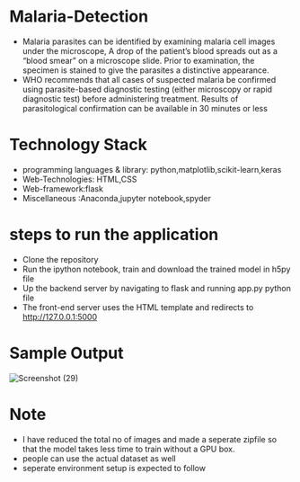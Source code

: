 # Malaria-Detection
* Malaria parasites can be identified by examining malaria cell images under the microscope, A drop of the patient’s blood spreads out as a “blood smear” on a microscope slide. Prior to examination, the specimen is stained to give the parasites a distinctive appearance.
* WHO recommends that all cases of suspected malaria be confirmed using parasite-based diagnostic testing (either microscopy or rapid diagnostic test) before administering treatment. Results of parasitological confirmation can be available in 30 minutes or less
# Technology Stack
* programming languages & library: python,matplotlib,scikit-learn,keras
* Web-Technologies: HTML,CSS
* Web-framework:flask
* Miscellaneous :Anaconda,jupyter notebook,spyder

# steps to run the application
* Clone the repository
* Run the ipython notebook, train and download the trained model in h5py file
* Up the backend server by navigating to flask and running app.py python file
* The front-end server uses the HTML template and redirects to http://127.0.0.1:5000

# Sample Output
![Screenshot (29)](https://user-images.githubusercontent.com/67899673/130321136-57ea1ec5-4913-48ee-929c-2147b3da9215.png)

# Note 
* I have reduced the total no of images and made a seperate zipfile so that the model takes less time to train without a GPU box.
* people can use the actual dataset as well 
* seperate environment setup is expected to follow
